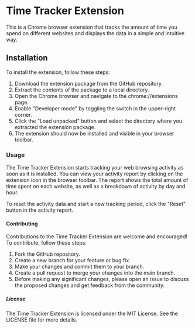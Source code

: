 # Time Tracker Extension
This is a Chrome browser extension that tracks the amount of time you spend on different websites and displays the data in a simple and intuitive way.

## Installation
To install the extension, follow these steps:

1. Download the extension package from the GitHub repository.
2. Extract the contents of the package to a local directory.
3. Open the Chrome browser and navigate to the chrome://extensions page.
4. Enable "Developer mode" by toggling the switch in the upper-right corner.
5. Click the "Load unpacked" button and select the directory where you extracted the extension package.
6. The extension should now be installed and visible in your browser toolbar.

### Usage
The Time Tracker Extension starts tracking your web browsing activity as soon as it is installed. You can view your activity report by clicking on the extension icon in the browser toolbar. The report shows the total amount of time spent on each website, as well as a breakdown of activity by day and hour.

To reset the activity data and start a new tracking period, click the "Reset" button in the activity report.

#### Contributing
Contributions to the Time Tracker Extension are welcome and encouraged! To contribute, follow these steps:

1. Fork the GitHub repository.
2. Create a new branch for your feature or bug fix.
3. Make your changes and commit them to your branch.
4. Create a pull request to merge your changes into the main branch.
5. Before making any significant changes, please open an issue to discuss the proposed changes and get feedback from the community.

##### License
The Time Tracker Extension is licensed under the MIT License. See the LICENSE file for more details.
